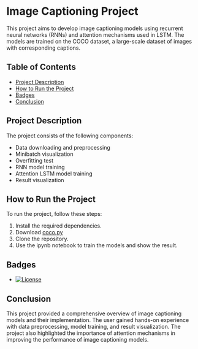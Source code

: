 # Image Captioning Project

This project aims to develop image captioning models using recurrent neural networks (RNNs) and attention mechanisms used in LSTM. The models are trained on the COCO dataset, a large-scale dataset of images with corresponding captions.

## Table of Contents

- [Project Description](#project-description)
- [How to Run the Project](#how-to-run-the-project)
- [Badges](#badges)
- [Conclusion](#conclusion)

## Project Description

The project consists of the following components:

- Data downloading and preprocessing
- Minibatch visualization
- Overfitting test
- RNN model training
- Attention LSTM model training
- Result visualization

## How to Run the Project

To run the project, follow these steps:

1. Install the required dependencies.
2. Download [coco.py](http://web.eecs.umich.edu/~justincj/teaching/eecs498/coco.pt)
3. Clone the repository.
4. Use the ipynb notebook to train the models and show the result.

## Badges

- [![License](https://img.shields.io/badge/License-MIT-yellow.svg)](https://github.com/aleju/image-captioning/blob/master/LICENSE)

## Conclusion

This project provided a comprehensive overview of image captioning models and their implementation. The user gained hands-on experience with data preprocessing, model training, and result visualization. The project also highlighted the importance of attention mechanisms in improving the performance of image captioning models.
